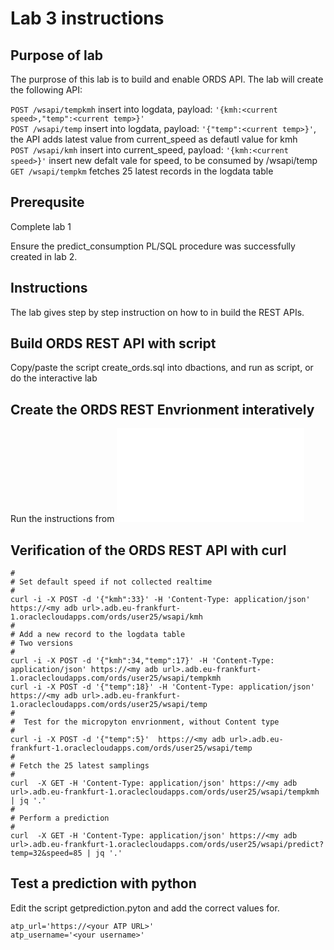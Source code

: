 # Lab 3 instructions

## Purpose of lab

The purprose of this lab is to build and enable ORDS API.
The lab will create the following API:

`POST /wsapi/tempkmh`    insert into logdata, payload: `'{kmh:<current speed>,"temp":<current temp>}'`  
`POST /wsapi/temp`    insert into logdata, payload: `'{"temp":<current temp>}'`, the API adds latest value from current_speed as defautl value for kmh  
`POST /wsapi/kmh`  insert into current_speed, payload: `'{kmh:<current speed>}'` insert new defalt vale for speed, to be consumed by /wsapi/temp  
`GET /wsapi/tempkm` fetches 25 latest records in the logdata table  

## Prerequsite

Complete lab 1

Ensure the predict_consumption PL/SQL procedure was successfully created in lab 2.

## Instructions

The lab gives step by step instruction on how to in build the REST APIs.

## Build ORDS REST API with script

Copy/paste the script create_ords.sql [](../files/create_ords.sql) into dbactions, and run as script, or do the interactive lab

## Create the ORDS REST Envrionment interatively

Run the instructions from ![Instructions](ords.md)

## Verification of the ORDS REST API with curl

```
#
# Set default speed if not collected realtime 
#
curl -i -X POST -d '{"kmh":33}' -H 'Content-Type: application/json' https://<my adb url>.adb.eu-frankfurt-1.oraclecloudapps.com/ords/user25/wsapi/kmh
#
# Add a new record to the logdata table
# Two versions
#
curl -i -X POST -d '{"kmh":34,"temp":17}' -H 'Content-Type: application/json' https://<my adb url>.adb.eu-frankfurt-1.oraclecloudapps.com/ords/user25/wsapi/tempkmh
curl -i -X POST -d '{"temp":18}' -H 'Content-Type: application/json' https://<my adb url>.adb.eu-frankfurt-1.oraclecloudapps.com/ords/user25/wsapi/temp
#
#  Test for the micropyton envrionment, without Content type
#
curl -i -X POST -d '{"temp":5}'  https://<my adb url>.adb.eu-frankfurt-1.oraclecloudapps.com/ords/user25/wsapi/temp
#
# Fetch the 25 latest samplings
#
curl  -X GET -H 'Content-Type: application/json' https://<my adb url>.adb.eu-frankfurt-1.oraclecloudapps.com/ords/user25/wsapi/tempkmh | jq '.'
#
# Perform a prediction
#
curl  -X GET -H 'Content-Type: application/json' https://<my adb url>.adb.eu-frankfurt-1.oraclecloudapps.com/ords/user25/wsapi/predict?temp=32&speed=85 | jq '.'

```
## Test a prediction with python

Edit the script getprediction.pyton and add the correct values for.  

```
atp_url='https://<your ATP URL>'
atp_username='<your username>'
```
